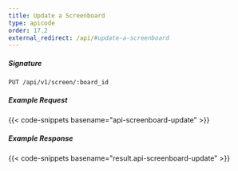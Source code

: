 ```yaml
---
title: Update a Screenboard
type: apicode
order: 17.2
external_redirect: /api/#update-a-screenboard
---
```


##### Signature
`PUT /api/v1/screen/:board_id`
##### Example Request
{{< code-snippets basename="api-screenboard-update" >}}
##### Example Response
{{< code-snippets basename="result.api-screenboard-update" >}}